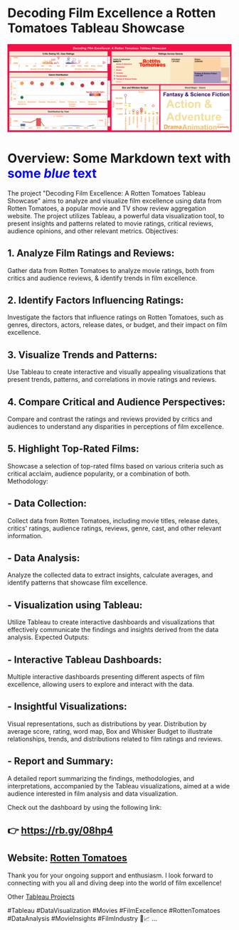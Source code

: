 # Decoding Film Excellence a Rotten Tomatoes Tableau Showcase
[![Example Image](https://github.com/prashgedam/decoding-film-excellence-a-rotten-tomatoes-tableau-showcase/blob/main/Rotten%20Tomatoes(1).png)](https://public.tableau.com/app/profile/prashnnaki.gedam/viz/DecodingFilmExcellenceARottenTomatoesTableauShowcase/RottenTomatoes)

# Overview: Some Markdown text with <span style="color:blue">some *blue* text</span>

The project "Decoding Film Excellence: A Rotten Tomatoes Tableau Showcase" aims to analyze and visualize film excellence using data from Rotten Tomatoes, a popular movie and TV show review aggregation website. The project utilizes Tableau, a powerful data visualization tool, to present insights and patterns related to movie ratings, critical reviews, audience opinions, and other relevant metrics.
Objectives:

## 1. Analyze Film Ratings and Reviews:

   Gather data from Rotten Tomatoes to analyze movie ratings, both from critics and audience reviews, & identify trends in film excellence.

## 2. Identify Factors Influencing Ratings:

   Investigate the factors that influence ratings on Rotten Tomatoes, such as genres, directors, actors, release dates, or budget, and their impact on film excellence.

## 3. Visualize Trends and Patterns:

   Use Tableau to create interactive and visually appealing visualizations that present trends, patterns, and correlations in movie ratings and reviews.

## 4. Compare Critical and Audience Perspectives:

   Compare and contrast the ratings and reviews provided by critics and audiences to understand any disparities in perceptions of film excellence.

## 5. Highlight Top-Rated Films:

   Showcase a selection of top-rated films based on various criteria such as critical acclaim, audience popularity, or a combination of both.
Methodology:

## - Data Collection:

  Collect data from Rotten Tomatoes, including movie titles, release dates, critics' ratings, audience ratings, reviews, genre, cast, and other relevant information.

## - Data Analysis:

  Analyze the collected data to extract insights, calculate averages, and identify patterns that showcase film excellence.

## - Visualization using Tableau:

  Utilize Tableau to create interactive dashboards and visualizations that effectively communicate the findings and insights derived from the data analysis.
Expected Outputs:

## - Interactive Tableau Dashboards:

  Multiple interactive dashboards presenting different aspects of film excellence, allowing users to explore and interact with the data.

## - Insightful Visualizations:

  Visual representations, such as distributions by year. Distribution by average score, rating, word map, Box and Whisker Budget to illustrate relationships, trends, and distributions related to film ratings and reviews.

## - Report and Summary:

  A detailed report summarizing the findings, methodologies, and interpretations, accompanied by the Tableau visualizations, aimed at a wide audience interested in film analysis and data visualization.

Check out the dashboard by using the following link:

## 👉 https://rb.gy/08hp4

## Website: [Rotten Tomatoes](https://www.rottentomatoes.com/)

Thank you for your ongoing support and enthusiasm. I look forward to connecting with you all and diving deep into the world of film excellence!

Other [Tableau Projects](https://public.tableau.com/app/profile/prashnnaki.gedam/vizzes)

#Tableau #DataVisualization #Movies #FilmExcellence #RottenTomatoes #DataAnalysis #MovieInsights #FilmIndustry 🎥📈 ...
